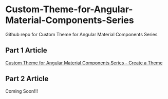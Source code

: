 # Custom-Theme-for-Angular-Material-Components-Series
Github repo for Custom Theme for Angular Material Components Series

## Part 1 Article
[Custom Theme for Angular Material Components Series - Create a Theme](https://medium.com/@shhdharmen/custom-theme-for-angular-material-components-series-create-a-theme-42229068271d)

## Part 2 Article
Coming Soon!!!
